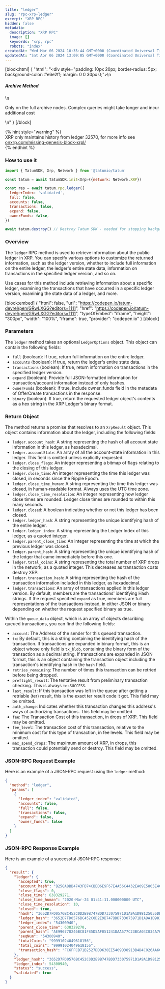 ```yaml
---
title: "ledger"
slug: "rpc-xrp-ledger"
excerpt: "XRP RPC"
hidden: false
metadata: 
  description: "XRP RPC"
  image: []
  keywords: "xrp, rpc"
  robots: "index"
createdAt: "Wed Mar 06 2024 10:35:44 GMT+0000 (Coordinated Universal Time)"
updatedAt: "Sat Apr 06 2024 13:09:05 GMT+0000 (Coordinated Universal Time)"
---
```

[block:html]
{
  "html": "<div style=\"padding: 10px 20px; border-radius: 5px; background-color: #e6e2ff; margin: 0 0 30px 0;\">\n  <h5>Archive Method</h5>\n  <p>Only on the full archive nodes. Complex queries might take longer and incur additional cost</p>\n</div>"
}
[/block]


{% hint style="warning" %}  
XRP only maintains history from ledger 32570, for more info see [onxrp.com/missing-genesis-block-xrpl/](https://onxrp.com/missing-genesis-block-xrpl/)  
{% endhint %}

### How to use it

```javascript
import { TatumSDK, Xrp, Network } from '@tatumio/tatum'

const tatum = await TatumSDK.init<Xrp>({network: Network.XRP})

const res = await tatum.rpc.ledger({
  ledgerIndex: 'validated',
  full: false,
  accounts: false,
  transactions: false,
  expand: false,
  ownerFunds: false,
})

await tatum.destroy() // Destroy Tatum SDK - needed for stopping background jobs
```

### Overview

The `ledger` RPC method is used to retrieve information about the public ledger in XRP. You can specify various options to customize the returned information, such as the ledger version, whether to include full information on the entire ledger, the ledger's entire state data, information on transactions in the specified ledger version, and so on.

Use cases for this method include retrieving information about a specific ledger, examining the transactions that have occurred in a specific ledger version, examining the state data of a ledger, and more.

[block:embed]
{
  "html": false,
  "url": "https://codepen.io/tatum-devrel/pen/GRwLXGG?editors=1111",
  "href": "https://codepen.io/tatum-devrel/pen/GRwLXGG?editors=1111",
  "typeOfEmbed": "iframe",
  "height": "300px",
  "width": "100%",
  "iframe": true,
  "provider": "codepen.io"
}
[/block]

### Parameters

The `ledger` method takes an optional `LedgerOptions` object. This object can contain the following fields:

- `full` (boolean): If true, return full information on the entire ledger.
- `accounts` (boolean): If true, return the ledger's entire state data.
- `transactions` (boolean): If true, return information on transactions in the specified ledger version.
- `expand` (boolean): Provide full JSON-formatted information for transaction/account information instead of only hashes.
- `ownerFunds` (boolean): If true, include owner\_funds field in the metadata of OfferCreate transactions in the response.
- `binary` (boolean): If true, return the requested ledger object's contents as a hex string in the XRP Ledger's binary format.

### Return Object

The method returns a promise that resolves to an `XrpResult` object. This object contains information about the ledger, including the following fields:

- `ledger.account_hash`: A string representing the hash of all account state information in this ledger, as hexadecimal.
- `ledger.accountState`: An array of all the account-state information in this ledger. This field is omitted unless explicitly requested.
- `ledger.close_flags`: An integer representing a bitmap of flags relating to the closing of this ledger.
- `ledger.close_time`: An integer representing the time this ledger was closed, in seconds since the Ripple Epoch.
- `ledger.close_time_human`: A string representing the time this ledger was closed, in human-readable format. Always uses the UTC time zone.
- `ledger.close_time_resolution`: An integer representing how ledger close times are rounded. Ledger close times are rounded to within this many seconds.
- `ledger.closed`: A boolean indicating whether or not this ledger has been closed.
- `ledger.ledger_hash`: A string representing the unique identifying hash of the entire ledger.
- `ledger.ledger_index`: A string representing the Ledger Index of this ledger, as a quoted integer.
- `ledger.parent_close_time`: An integer representing the time at which the previous ledger was closed.
- `ledger.parent_hash`: A string representing the unique identifying hash of the ledger that came immediately before this one.
- `ledger.total_coins`: A string representing the total number of XRP drops in the network, as a quoted integer. This decreases as transaction costs destroy XRP.
- `ledger.transaction_hash`: A string representing the hash of the transaction information included in this ledger, as hexadecimal.
- `ledger.transactions`: An array of transactions applied in this ledger version. By default, members are the transactions' identifying Hash strings. If the request specified `expand` as true, members are full representations of the transactions instead, in either JSON or binary depending on whether the request specified binary as true.

Within the `queue_data` object, which is an array of objects describing queued transactions, you can find the following fields:

- `account`: The Address of the sender for this queued transaction.
- `tx`: By default, this is a string containing the identifying hash of the transaction. If transactions are expanded in binary format, this is an object whose only field is `tx_blob`, containing the binary form of the transaction as a decimal string. If transactions are expanded in JSON format, this is an object containing the transaction object including the transaction's identifying hash in the `hash` field.
- `retries_remaining`: The number of times this transaction can be retried before being dropped.
- `preflight_result`: The tentative result from preliminary transaction checking. This is always `tesSUCCESS`.
- `last_result`: If this transaction was left in the queue after getting a retriable (ter) result, this is the exact ter result code it got. This field may be omitted.
- `auth_change`: Indicates whether this transaction changes this address's ways of authorizing transactions. This field may be omitted.
- `fee`: The Transaction Cost of this transaction, in drops of XRP. This field may be omitted.
- `fee_level`: The transaction cost of this transaction, relative to the minimum cost for this type of transaction, in fee levels. This field may be omitted.
- `max_spend_drops`: The maximum amount of XRP, in drops, this transaction could potentially send or destroy. This field may be omitted.

### JSON-RPC Request Example

Here is an example of a JSON-RPC request using the `ledger` method:

```json
{
  "method": "ledger",
  "params": [
    {
      "ledger_index": "validated",
      "accounts": false,
      "full": false,
      "transactions": false,
      "expand": false,
      "owner_funds": false
    }
  ]
}
```

### JSON-RPC Response Example

Here is an example of a successful JSON-RPC response:

```json
{
  "result": {
    "ledger": {
      "accepted": true,
      "account_hash": "B258A8BB4743FB74CBBD6E9F67E4A56C4432EA09E5805E4CC2DA26F2DBE8F3D1",
      "close_flags": 0,
      "close_time": 638329271,
      "close_time_human": "2020-Mar-24 01:41:11.000000000 UTC",
      "close_time_resolution": 10,
      "closed": true,
      "hash": "3652D7FD0576BC452C0D2E9B747BDD733075971D1A9A1D98125055DEF428721A",
      "ledger_hash": "3652D7FD0576BC452C0D2E9B747BDD733075971D1A9A1D98125055DEF428721A",
      "ledger_index": "54300940",
      "parent_close_time": 638329270,
      "parent_hash": "AE996778246BC81F85D5AF051241DAA577C23BCA04C034A7074F93700194520D",
      "seqNum": "54300940",
      "totalCoins": "99991024049618156",
      "total_coins": "99991024049618156",
      "transaction_hash": "FC6FFCB71B2527DDD630EE5409D38913B4D4C026AA6C3B14A3E9D4ED45CFE30D"
    },
    "ledger_hash": "3652D7FD0576BC452C0D2E9B747BDD733075971D1A9A1D98125055DEF428721A",
    "ledger_index": 54300940,
    "status": "success",
    "validated": true
  }
}
```
